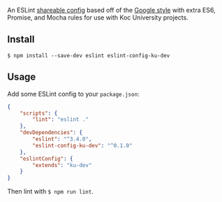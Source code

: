 An ESLint [shareable config](http://eslint.org/docs/developer-guide/shareable-configs.html) based off of the [Google style](http://google.github.io/styleguide/javascriptguide.xml) with extra ES6, Promise, and Mocha rules for use with Koc University projects.

## Install

```
$ npm install --save-dev eslint eslint-config-ku-dev
```

## Usage

Add some ESLint config to your `package.json`:

```json
{
	"scripts": {
		"lint": "eslint ."
	},
	"devDependencies": {
		"eslint": "^3.4.0",
		"eslint-config-ku-dev": "^0.1.0"
	},
	"eslintConfig": {
		"extends": "ku-dev"
	}
}
```

Then lint with `$ npm run lint`.


